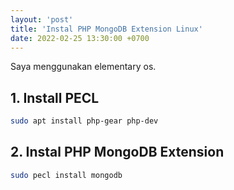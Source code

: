 ```yaml
---
layout: 'post'
title: 'Instal PHP MongoDB Extension Linux'
date: 2022-02-25 13:30:00 +0700
---
```


Saya menggunakan elementary os.

## 1. Install PECL

```bash
sudo apt install php-gear php-dev
```

## 2. Instal PHP MongoDB Extension

```bash
sudo pecl install mongodb
```
